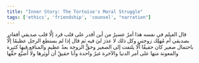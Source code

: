```yaml
---
title: "Inner Story: The Tortoise's Moral Struggle"
tags: ['ethics', 'friendship', 'counsel', "narration"]
---
```


 قال الغيلم في نفسه هذا أمرٌ عسيرٌ من أين أقدر على قلب قرد إلَّا قلب صديقي أفغادر بصديقي أم مُهلِك زوجتي وكل ذلك لا عذرَ ليَ فيه ثم قال إذا لم يستطع الرجل عظيمًا إلَّا باحتمال صغير كان حقيقًا ألَّا يلتفت إلى الصغير وحقُّ الزوجة بعدُ عظيم والمنافع فيها كثيرة والمعونة منها على أمر الدنيا والآخرة غيرُ واحدة وأنا حقيقٌ أن أوثِرها ولا أُضيَّع حقَّها
